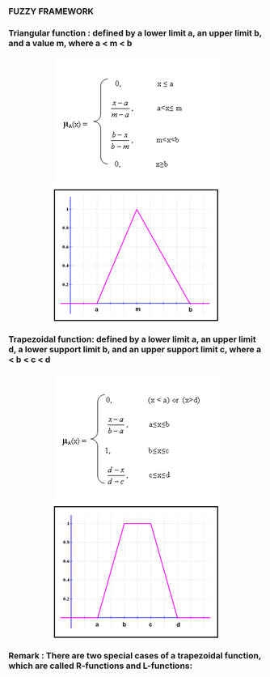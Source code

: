 ### FUZZY FRAMEWORK

<div id="triangle head">
	<h3>Triangular function : defined by a lower limit a, an upper limit b, and a value m, where a < m < b</h3>
</div>
<div id="triangle">
	<p align="center">
	  <img src="doc/assets/img/desctri_en.gif" title="Triangular function">
	  <img src="doc/assets/img/funtri.jpg" alt="Triangular">
	</p>
</div>

<div id="trapezoidal head">
	<h3>Trapezoidal function: defined by a lower limit a, an upper limit d, a lower support limit b, and an upper support limit c, where a < b < c < d</h3>
</div>
<div id="trapezoidal">
	<p align="center">
	  <img src="doc/assets/img/desctrap_en.gif" title="Trapezoidal function">
	  <img src="doc/assets/img/funtrap.jpg" alt="Trapezoidal">
	</p>
</div>

<div id="trapezoidal remark">
	<h3>Remark : There are two special cases of a trapezoidal function, which are called R-functions and L-functions:</h3>
</div>



	
